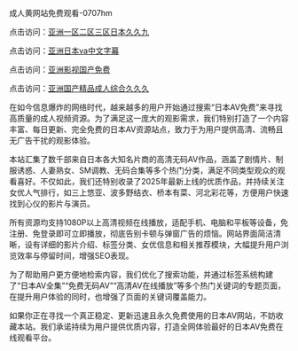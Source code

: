 成人黄网站免费观看-0707hm


点击访问：<a href="https://bsdf-5f5.pages.dev/">亚洲一区二区三区日本久久九</a>

点击访问：<a href="https://cfad.pages.dev/">亚洲日本va中文字幕</a>

点击访问：<a href="https://gfd-5xg.pages.dev/">亚洲影视国产免费</a>

点击访问：<a href="https://fdhf-454.pages.dev/">亚洲国产精品成人综合久久久</a>


在如今信息爆炸的网络时代，越来越多的用户开始通过搜索“日本AV免费”来寻找高质量的成人视频资源。为了满足这一庞大的观影需求，我们特别打造了一个内容丰富、每日更新、完全免费的日本AV资源站点，致力于为用户提供高清、流畅且无广告干扰的观影体验。

本站汇集了数千部来自日本各大知名片商的高清无码AV作品，涵盖了剧情片、制服诱惑、人妻熟女、SM调教、无码合集等多个热门分类，满足不同类型观众的观看喜好。不仅如此，我们还特别收录了2025年最新上线的优质作品，并持续关注女优人气排行，如三上悠亚、波多野结衣、桥本有菜、河北彩花等，方便用户快速找到心仪的影片与演员。

所有资源均支持1080P以上高清视频在线播放，适配手机、电脑和平板等设备，免注册、免登录即可立即播放，彻底告别卡顿与弹窗广告的烦恼。网站界面简洁清晰，设有详细的影片介绍、标签分类、女优信息和相关推荐模块，大幅提升用户浏览效率与停留时间，增强SEO表现。

为了帮助用户更方便地检索内容，我们优化了搜索功能，并通过标签系统构建了“日本AV全集”“免费无码AV”“高清AV在线播放”等多个热门关键词的专题页面，在提升用户体验的同时，也增强了页面的关键词覆盖能力。

如果你正在寻找一个真正稳定、更新迅速且永久免费使用的日本AV网站，不妨收藏本站。我们承诺持续为用户提供优质内容，打造全网体验最好的日本AV免费在线观看平台。


<span style="display:none;">[Canonical link]( ）</span>

